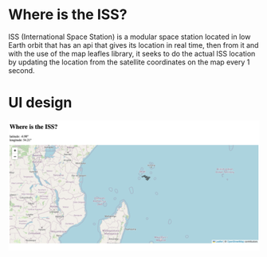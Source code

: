 # Where is the ISS?

ISS (International Space Station) is a modular space station located in low Earth orbit that has an api that gives its location in real time, then from it and with the use of the map leafles library, it seeks to do the actual ISS location by updating the location from the satellite coordinates on the map every 1 second.

# UI design

![](./img/mapWhereIsTheISS.png)
